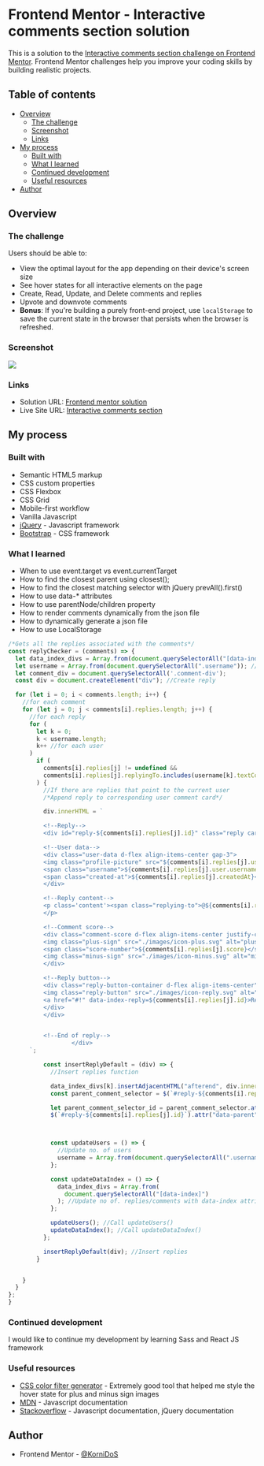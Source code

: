 # Frontend Mentor - Interactive comments section solution

This is a solution to the [Interactive comments section challenge on Frontend Mentor](https://www.frontendmentor.io/challenges/interactive-comments-section-iG1RugEG9). Frontend Mentor challenges help you improve your coding skills by building realistic projects. 

## Table of contents

- [Overview](#overview)
  - [The challenge](#the-challenge)
  - [Screenshot](#screenshot)
  - [Links](#links)
- [My process](#my-process)
  - [Built with](#built-with)
  - [What I learned](#what-i-learned)
  - [Continued development](#continued-development)
  - [Useful resources](#useful-resources)
- [Author](#author)


## Overview

### The challenge

Users should be able to:

- View the optimal layout for the app depending on their device's screen size
- See hover states for all interactive elements on the page
- Create, Read, Update, and Delete comments and replies
- Upvote and downvote comments
- **Bonus**: If you're building a purely front-end project, use `localStorage` to save the current state in the browser that persists when the browser is refreshed.


### Screenshot

![](.images/screenshots/screenshot.png)

### Links

- Solution URL: [Frontend mentor solution](https://www.frontendmentor.io/solutions/interactive-comments-section-using-vanilla-js-jquery-and-bootstrap-rJDPu6AV5)
- Live Site URL: [Interactive comments section](https://interactive-comments-kornidos.netlify.app/)

## My process

### Built with

- Semantic HTML5 markup
- CSS custom properties
- CSS Flexbox
- CSS Grid
- Mobile-first workflow
- Vanilla Javascript
- [jQuery](https://jquery.com) - Javascript framework
- [Bootstrap](https://getbootstrap.com/) - CSS framework


### What I learned

- When to use event.target vs event.currentTarget
- How to find the closest parent using closest();
- How to find the closest matching selector with jQuery prevAll().first()
- How to use data-* attributes
- How to use parentNode/children property
- How to render comments dynamically from the json file
- How to dynamically generate a json file
- How to use LocalStorage


```js
/*Gets all the replies associated with the comments*/
const replyChecker = (comments) => {
  let data_index_divs = Array.from(document.querySelectorAll("[data-index]")); //Select all comments/replies data-index attribute
  let username = Array.from(document.querySelectorAll(".username")); //Select all users
  let comment_div = document.querySelectorAll('.comment-div');
  const div = document.createElement("div"); //Create reply

  for (let i = 0; i < comments.length; i++) {
    //for each comment
    for (let j = 0; j < comments[i].replies.length; j++) {
      //for each reply
      for (
        let k = 0;
        k < username.length;
        k++ //for each user
      )
        if (
          comments[i].replies[j] != undefined &&
          comments[i].replies[j].replyingTo.includes(username[k].textContent)
        ) {
          //If there are replies that point to the current user
          /*Append reply to corresponding user comment card*/

          div.innerHTML = `

          <!--Reply-->
          <div id="reply-${comments[i].replies[j].id}" class="reply card position-relative" data-index="${comments[i].replies[j].id}">

          <!--User data-->
          <div class="user-data d-flex align-items-center gap-3"> 
          <img class="profile-picture" src="${comments[i].replies[j].user.image.webp}" alt="profile picture">
          <span class="username">${comments[i].replies[j].user.username}</span>
          <span class="created-at">${comments[i].replies[j].createdAt}</span>
          </div>

          <!--Reply content-->
          <p class='content'><span class="replying-to">@${comments[i].replies[j].replyingTo}</span> ${comments[i].replies[j].content}
          </p>

          <!--Comment score-->
          <div class="comment-score d-flex align-items-center justify-content-between">
          <img class="plus-sign" src="./images/icon-plus.svg" alt="plus">
          <span class="score-number">${comments[i].replies[j].score}</span>
          <img class="minus-sign" src="./images/icon-minus.svg" alt="minus">
          </div>

          <!--Reply button-->
          <div class="reply-button-container d-flex align-items-center">
          <img class="reply-button" src="./images/icon-reply.svg" alt="reply-button">
          <a href="#!" data-index-reply=${comments[i].replies[j].id}>Reply</a>
          </div>
          </div>


          <!--End of reply-->
                  </div>
      `;

          const insertReplyDefault = (div) => {
            //Insert replies function

            data_index_divs[k].insertAdjacentHTML("afterend", div.innerHTML); //Insert the reply right after the comment
            const parent_comment_selector = $(`#reply-${comments[i].replies[j].id}`).prevAll('.comment-div').first(); //Get the closest comment (upwards)

            let parent_comment_selector_id = parent_comment_selector.attr('data-index'); //Get the data-index of the comment
            $(`#reply-${comments[i].replies[j].id}`).attr("data-parent", parent_comment_selector_id); //Add data-parent attribute (tells us who is the parent of this reply)



            const updateUsers = () => {
              //Update no. of users
              username = Array.from(document.querySelectorAll(".username")); //Update no. of users so that it doesn't skip him on the next loop
            };

            const updateDataIndex = () => {
              data_index_divs = Array.from(
                document.querySelectorAll("[data-index]")
              ); //Update no of. replies/comments with data-index attribute
            };

            updateUsers(); //Call updateUsers()
            updateDataIndex(); //Call updateDataIndex()
          };

          insertReplyDefault(div); //Insert replies
        }


    }
  }
};
}
```

### Continued development

  I would like to continue my development by learning Sass and React JS framework

### Useful resources
- [CSS color filter generator](https://angel-rs.github.io/css-color-filter-generator/) - Extremely good tool that helped me style the hover state for plus and minus sign images
- [MDN](https://developer.mozilla.org/en-US/) - Javascript documentation
- [Stackoverflow](https://stackoverflow.com/) - Javascript documentation, jQuery documentation

## Author

- Frontend Mentor - [@KorniDoS](https://www.frontendmentor.io/profile/KorniDoS)


